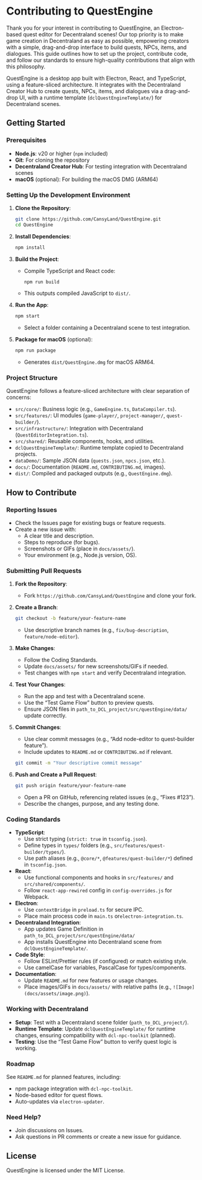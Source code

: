 # Contributing to QuestEngine

Thank you for your interest in contributing to QuestEngine, an Electron-based quest editor for Decentraland scenes! Our top priority is to make game creation in Decentraland as easy as possible, empowering creators with a simple, drag-and-drop interface to build quests, NPCs, items, and dialogues. This guide outlines how to set up the project, contribute code, and follow our standards to ensure high-quality contributions that align with this philosophy.

QuestEngine is a desktop app built with Electron, React, and TypeScript, using a feature-sliced architecture. It integrates with the Decentraland Creator Hub to create quests, NPCs, items, and dialogues via a drag-and-drop UI, with a runtime template (`dclQuestEngineTemplate/`) for Decentraland scenes.

## Getting Started

### Prerequisites

- **Node.js**: v20 or higher (`npm` included)
- **Git**: For cloning the repository
- **Decentraland Creator Hub**: For testing integration with Decentraland scenes
- **macOS** (optional): For building the macOS DMG (ARM64)

### Setting Up the Development Environment

1. **Clone the Repository**:

   ```bash
   git clone https://github.com/CansyLand/QuestEngine.git
   cd QuestEngine
   ```

2. **Install Dependencies**:

   ```bash
   npm install
   ```

3. **Build the Project**:

   - Compile TypeScript and React code:

     ```bash
     npm run build
     ```

   - This outputs compiled JavaScript to `dist/`.

4. **Run the App**:

   ```bash
   npm start
   ```

   - Select a folder containing a Decentraland scene to test integration.

5. **Package for macOS** (optional):

   ```bash
   npm run package
   ```

   - Generates `dist/QuestEngine.dmg` for macOS ARM64.

### Project Structure

QuestEngine follows a feature-sliced architecture with clear separation of concerns:

- `src/core/`: Business logic (e.g., `GameEngine.ts`, `DataCompiler.ts`).
- `src/features/`: UI modules (`game-player/`, `project-manager/`, `quest-builder/`).
- `src/infrastructure/`: Integration with Decentraland (`QuestEditorIntegration.ts`).
- `src/shared/`: Reusable components, hooks, and utilities.
- `dclQuestEngineTemplate/`: Runtime template copied to Decentraland projects.
- `dataDemo/`: Sample JSON data (`quests.json`, `npcs.json`, etc.).
- `docs/`: Documentation (`README.md`, `CONTRIBUTING.md`, images).
- `dist/`: Compiled and packaged outputs (e.g., `QuestEngine.dmg`).

## How to Contribute

### Reporting Issues

- Check the Issues page for existing bugs or feature requests.
- Create a new issue with:
  - A clear title and description.
  - Steps to reproduce (for bugs).
  - Screenshots or GIFs (place in `docs/assets/`).
  - Your environment (e.g., Node.js version, OS).

### Submitting Pull Requests

1. **Fork the Repository**:
   - Fork `https://github.com/CansyLand/QuestEngine` and clone your fork.
2. **Create a Branch**:

   ```bash
   git checkout -b feature/your-feature-name
   ```

   - Use descriptive branch names (e.g., `fix/bug-description`, `feature/node-editor`).

3. **Make Changes**:
   - Follow the Coding Standards.
   - Update `docs/assets/` for new screenshots/GIFs if needed.
   - Test changes with `npm start` and verify Decentraland integration.
4. **Test Your Changes**:
   - Run the app and test with a Decentraland scene.
   - Use the “Test Game Flow” button to preview quests.
   - Ensure JSON files in `path_to_DCL_project/src/questEngine/data/` update correctly.
5. **Commit Changes**:

   - Use clear commit messages (e.g., “Add node-editor to quest-builder feature”).
   - Include updates to `README.md` or `CONTRIBUTING.md` if relevant.

   ```bash
   git commit -m "Your descriptive commit message"
   ```

6. **Push and Create a Pull Request**:

   ```bash
   git push origin feature/your-feature-name
   ```

   - Open a PR on GitHub, referencing related issues (e.g., “Fixes #123”).
   - Describe the changes, purpose, and any testing done.

### Coding Standards

- **TypeScript**:
  - Use strict typing (`strict: true` in `tsconfig.json`).
  - Define types in `types/` folders (e.g., `src/features/quest-builder/types/`).
  - Use path aliases (e.g., `@core/*`, `@features/quest-builder/*`) defined in `tsconfig.json`.
- **React**:
  - Use functional components and hooks in `src/features/` and `src/shared/components/`.
  - Follow `react-app-rewired` config in `config-overrides.js` for Webpack.
- **Electron**:
  - Use `contextBridge` in `preload.ts` for secure IPC.
  - Place main process code in `main.ts` or`electron-integration.ts`.
- **Decentraland Integration**:
  - App updates Game Definition in `path_to_DCL_project/src/questEngine/data/`
  - App installs QuestEngine into Decentraland scene from `dclQuestEngineTemplate/`.
- **Code Style**:
  - Follow ESLint/Prettier rules (if configured) or match existing style.
  - Use camelCase for variables, PascalCase for types/components.
- **Documentation**:
  - Update `README.md` for new features or usage changes.
  - Place images/GIFs in `docs/assets/` with relative paths (e.g., `![Image](docs/assets/image.png)`).

### Working with Decentraland

- **Setup**: Test with a Decentraland scene folder (`path_to_DCL_project/`).
- **Runtime Template**: Update `dclQuestEngineTemplate/` for runtime changes, ensuring compatibility with `dcl-npc-toolkit` (planned).
- **Testing**: Use the “Test Game Flow” button to verify quest logic is working.

### Roadmap

See `README.md` for planned features, including:

- npm package integration with `dcl-npc-toolkit`.
- Node-based editor for quest flows.
- Auto-updates via `electron-updater`.

### Need Help?

- Join discussions on Issues.
- Ask questions in PR comments or create a new issue for guidance.

## License

QuestEngine is licensed under the MIT License.
